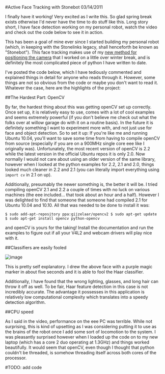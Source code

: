 #Active Face Tracking with Stonebot
03/14/2011

I finally have it working! Very excited as I write this. So glad spring break exists otherwise I'd never have the time to do stuff like this. Long story short, I have face detection working on my personal robot, watch the video and check out the code below to see it in action.

This has been a goal of mine ever since I started building my personal robot (which, in keeping with the Stonelinks legacy, shall henceforth be known as "Stonebot"). This face tracking makes use of my [new method for positioning the camera]({{wr}}2011/01/07/a-more-accurate-coordinate-system/) that I worked on a little over winter break, and is definitely the most complicated piece of python I have written to date.

I've posted the code below, which I have tediously commented and explained things in detail for anyone who reads through it. However, some things are not so obvious from the code or maybe you don't want to read it. Whatever the case, here are the highlights of the project:

##The Hardest Part: OpenCV

By far, the hardest thing about this was getting openCV set up correctly. Once set up, it is relatively easy to use, comes with a lot of cool examples and seems extremely powerful (if you don't believe me check out what the folks over at willow garage do with it on a routine basis). In the future it is definitely something I want to experiment more with, and not just use for face and object detection. So to set it up: If you're like me and running Ubuntu 10.04, you'll want to save some time from having to compile openCV from source (especially if you are on a 900MHz single core eee like I originally was). Unfortunately, the most recent version of openCV is 2.2 while the latest version in the official Ubuntu repos it is only 2.0. Now normally I would not care about using an older version of the same library, however when I looked at the python examples for 2.2, 2.1 and 2.0, things looked much cleaner in 2.2 and 2.1 (you can literally import everything using `import cv` in 2.1 on up).

Additionally, presumably the newer something is, the better it will be. I tried compiling openCV 2.1 and 2.2 a couple of times with no luck on various machines (the eee included... that took about an hour and a half). However I was delighted to find that someone that someone had compiled 2.1 for Ubuntu 10.04 and 10.10. All that was needed to be done to install it was:

`$ sudo add-apt-repository ppa:gijzelaar/opencv2
$ sudo apt-get update
$ sudo apt-get install opencv python-opencv`

and openCV is yours for the taking! Install the documentation and run the examples to figure out if all your V4L2 and webcam drivers will play nice with it.

##Classifiers are easily fooled

![image](http://i.imgur.com/XPuhpl.jpg)

This is pretty self explanatory. I drew the above face with a purple magic marker in about five seconds and it is able to fool the Haar classifier.

Additionally, I have found that the wrong lighting, glasses, and long hair can throw it off as well. To be fair, Haar feature detection in this case is not incredibly accurate. The advantage it possesses in this application is relatively low computational complexity which translates into a speedy detection algorithm.

##CPU speed

As I said in the video, performance on the eee PC was terrible. While not surprising, this is kind of upsetting as I was considering putting it to use as the brains of the robot once I add some sort of locomotion to the system. I was pleasantly surprised however when I loaded up the code on to my new laptop (which has a core 2 duo operating at 1.3GHz) and things worked beautifully. It would seem that openCV, even though I thought that python couldn't be threaded, is somehow threading itself across both cores of the processor.

#TODO: add code
